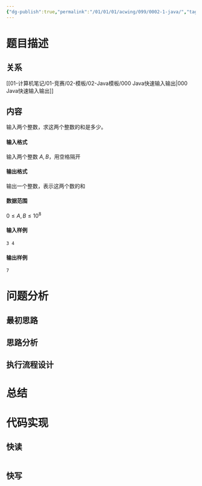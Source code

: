```yaml
---
{"dg-publish":true,"permalink":"/01/01/01/acwing/099/0002-1-java/","tags":["personal/blog","algorithm/模板题"]}
---
```



# 题目描述
## 关系
[[01-计算机笔记/01-竞赛/02-模板/02-Java模板/000 Java快速输入输出\|000 Java快速输入输出]]
## 内容
输入两个整数，求这两个整数的和是多少。

#### 输入格式

输入两个整数 $A, B$，用空格隔开

#### 输出格式

输出一个整数，表示这两个数的和

#### 数据范围

$0 \le A, B \le 10 ^ 8$

#### 输入样例

```
3 4
```

#### 输出样例

```
7
```
# 问题分析
## 最初思路

## 思路分析

## 执行流程设计

# 总结

# 代码实现
## 快读
```java

```

## 快写
```java

```